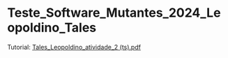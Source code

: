# Teste_Software_Mutantes_2024_Leopoldino_Tales
Tutorial: [Tales_Leopoldino_atividade_2 (ts).pdf](https://github.com/user-attachments/files/16956662/Tales_Leopoldino_atividade_2.ts.pdf)
